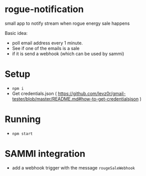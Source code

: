 # rogue-notification
small app to notify stream when rogue energy sale happens

Basic idea:
* poll email address every 1 minute. 
* See if one of the emails is a sale
* if it is send a webhook (which can be used by sammi)

# Setup
* `npm i`
* Get credentials.json ( https://github.com/levz0r/gmail-tester/blob/master/README.md#how-to-get-credentialsjson )

# Running
* `npm start`

# SAMMI integration
* add a webhook trigger with the message `rougeSaleWebhook`